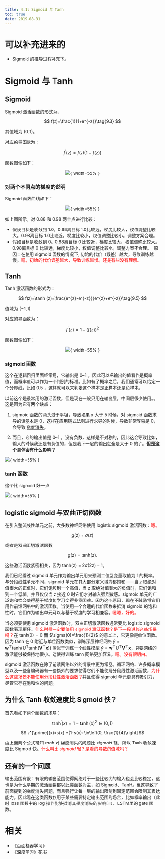```yaml
---
title: 4.11 Sigmoid 与 Tanh
toc: true
date: 2019-08-31
---
```

# 可以补充进来的

- Sigmoid 的推导过程补充下。

# Sigmoid 与 Tanh



## Sigmoid

Sigmoid 激活函数的形式为，

$$
f(z)=\frac{1}{1+e^{-z}}\tag{9.3}
$$

其值域为 $(0,1)$。

对应的导函数为：

$$
f^{\prime}(z)=f(z)(1-f(z))\tag{9.4}
$$


函数图像如下：

<center>

![](http://images.iterate.site/blog/image/20190722/URVjdLLrU1FD.png?imageslim){ width=55% }

</center>

### 对两个不同点的梯度的说明

Sigmoid 函数曲线如下：

<center>

![](http://images.iterate.site/blog/image/20190722/4hydKl8lFODO.jpg?imageslim){ width=55% }

</center>


如上图所示，对 0.88 和 0.98 两个点进行比较：
​
- 假设目标是收敛到 1.0。0.88离目标 1.0比较远，梯度比较大，权值调整比较大。0.98离目标 1.0比较近，梯度比较小，权值调整比较小。调整方案合理。
- 假如目标是收敛到 0。0.88离目标 0 比较近，梯度比较大，权值调整比较大。0.98离目标 0 比较远，梯度比较小，权值调整比较小。调整方案不合理。
​
原因：在使用 sigmoid 函数的情况下, 初始的代价（误差）越大，导致训练越慢。<span style="color:red;">嗯，初始的代价误差越大，导致训练越慢。还是有些没有理解。</span>




## Tanh

Tanh 激活函数的形式为：

$$
f(z)=\tanh (z)=\frac{e^{z}-e^{-z}}{e^{z}+e^{-z}}\tag{9.5}
$$

值域为 $(-1,1)$

对应的导函数为：

$$
f^{\prime}(z)=1-(f(z))^{2}\tag{9.6}
$$


函数图像如下：

<center>

![](http://images.iterate.site/blog/image/20190722/ViAgM2OV8sqr.png?imageslim){ width=55% }

</center>

### sigmoid 函数


这个在逻辑回归里面经常用，它输出是 0~1 ，因此可以把输出的值看作是概率值，而概率值可以作为一个判别的标准。比如有了概率之后，我们通常可以给定一个分界线，比如 0.5 ，这样就可以来判定这个样本是正样本还是负样本。

以前这个是最常用的激活函数，但是现在一般只用在输出层，中间层很少使用。。这是因为它有两个缺点：




  1. sigmoid 函数的两头过于平坦，导致如果 x 大于 5 时候，对 sigmoid 函数求导的话基本是 0，这样在应用链式法则进行求导的时候，导数非常容易是 0，会导致 [梯度消失](http://106.15.37.116/2018/04/25/gradient-explosions-and-gradients-disappear/)。


  2. 而且，它的输出值是 0~1 ，没有负数，这样是不对称的，因此这会导致比如，输入的时候我还是有负值的，但是我下一层的输出就全是大于 0 的了。**但是这个具体会有什么影响？**




![](http://images.iterate.site/blog/image/180728/m01KiAC5Ai.png?imageslim){ width=55% }

### tanh 函数


这个比 sigmoid 好一点


![](http://images.iterate.site/blog/image/180728/LEfeEB067C.png?imageslim){ width=55% }




## logistic sigmoid 与双曲正切函数


在引入整流线性单元之前，大多数神经网络使用 logistic sigmoid 激活函数：<span style="color:red;">嗯。</span>

$$
g(z) = \sigma(z)
$$

或者是双曲正切激活函数

$$
g(z) = \text{tanh}(z).
$$

这些激活函数紧密相关，因为 $\text{tanh}(z)=2\sigma(2z)-1$。

我们已经看过 sigmoid  单元作为输出单元用来预测二值型变量取值为 1 的概率。与分段线性单元不同，sigmoid 单元在其大部分定义域内都饱和——当 $z$ 取绝对值很大的正值时，它们饱和到一个高值，当 $z$ 取绝对值很大的负值时，它们饱和到一个低值，并且仅仅当 $z$ 接近 0 时它们才对输入强烈敏感。sigmoid 单元的广泛饱和性会使得基于梯度的学习变得非常困难。因为这个原因，现在不鼓励将它们用作前馈网络中的激活函数。当使用一个合适的代价函数来抵消 sigmoid 的饱和性时，它们作为输出单元可以与基于梯度的学习相兼容。<span style="color:red;">嗯嗯，好的。</span>

当必须要使用 sigmoid  激活函数时，双曲正切激活函数通常要比 logistic sigmoid 函数表现更好。<span style="color:red;">什么时候一定要使用 sigmoid 激活函数？是下一段说的这些场景吗？</span>在 $\text{tanh}(0)=0$ 而 $\sigma(0)=\frac{1}{2}$ 的意义上，它更像是单位函数。因为 $\text{tanh}$ 在 0 附近与单位函数类似，训练深层神经网络 $\hat{y}=\boldsymbol w^\top \text{tanh}(\boldsymbol U^\top \text{tanh}(\boldsymbol V^\top \boldsymbol x))$ 类似于训练一个线性模型 $\hat{y}= \boldsymbol w^\top \boldsymbol U^\top \boldsymbol V^\top \boldsymbol x$，只要网络的激活能够被保持地很小。这使得训练 $\text{tanh}$ 网络更加容易。<span style="color:red;">嗯。没有很明白。</span>


sigmoid 激活函数在除了前馈网络以外的情景中更为常见。循环网络、许多概率模型以及一些自编码器有一些额外的要求使得它们不能使用分段线性激活函数，<span style="color:red;">为什么这些场景不能使用分段线性激活函数？</span>并且使得 sigmoid 单元更具有吸引力，尽管它存在饱和性的问题。


## 为什么 Tanh 收敛速度比 Sigmoid 快？

首先看如下两个函数的求导：

$$
\tanh ^{\prime}(x)=1-\tanh (x)^{2} \in(0,1)
$$

$$
s^{\prime}(x)=s(x) *(1-s(x)) \in\left(0, \frac{1}{4}\right]
$$

由上面两个公式可知 $tanh(x)$ 梯度消失的问题比 $sigmoid$ 轻，所以 Tanh 收敛速度比 Sigmoid 快。<span style="color:red;">什么叫比 $sigmoid$ 轻？是看的导数的值域吗？</span>




## 还有的一个问题

输出范围有限：有限的输出范围使得网络对于一些比较大的输入也会比较稳定，这也是为什么早期的激活函数都以此类函数为主，如 Sigmoid、TanH。但这导致了前面提到的梯度消失问题，而且强行让每一层的输出限制到固定范围会限制其表达能力。因此现在这类函数仅用于某些需要特定输出范围的场合，比如概率输出（此时 loss 函数中的 log 操作能够抵消其梯度消失的影响[1]）、LSTM里的 gate 函数。


# 相关

- 《百面机器学习》
- 《深度学习》花书
